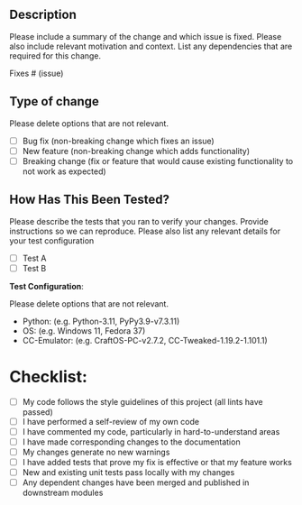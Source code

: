 ## Description

Please include a summary of the change and which issue is fixed. Please also include relevant motivation and context. List any dependencies that are required for this change.

Fixes # (issue)

## Type of change

Please delete options that are not relevant.

- [ ] Bug fix (non-breaking change which fixes an issue)
- [ ] New feature (non-breaking change which adds functionality)
- [ ] Breaking change (fix or feature that would cause existing functionality to not work as expected)

## How Has This Been Tested?

Please describe the tests that you ran to verify your changes. Provide instructions so we can reproduce. Please also list any relevant details for your test configuration

- [ ] Test A
- [ ] Test B

**Test Configuration**:

Please delete options that are not relevant.

* Python: (e.g. Python-3.11, PyPy3.9-v7.3.11)
* OS: (e.g. Windows 11, Fedora 37)
* CC-Emulator: (e.g. CraftOS-PC-v2.7.2, CC-Tweaked-1.19.2-1.101.1)

# Checklist:

- [ ] My code follows the style guidelines of this project (all lints have passed)
- [ ] I have performed a self-review of my own code
- [ ] I have commented my code, particularly in hard-to-understand areas
- [ ] I have made corresponding changes to the documentation
- [ ] My changes generate no new warnings
- [ ] I have added tests that prove my fix is effective or that my feature works
- [ ] New and existing unit tests pass locally with my changes
- [ ] Any dependent changes have been merged and published in downstream modules

